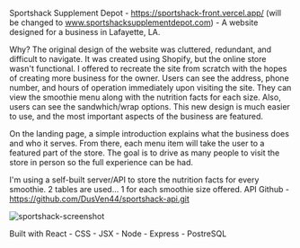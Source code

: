 Sportshack Supplement Depot - https://sportshack-front.vercel.app/ (will be changed to www.sportshacksupplementdepot.com) - 
A website designed for a business in Lafayette, LA.

Why? The original design of the website was cluttered, redundant, and difficult to navigate.
It was created using Shopify, but the online store wasn't functional. I offered to recreate
the site from scratch with the hopes of creating more business for the owner. Users can see 
the address, phone number, and hours of operation immediately upon visiting the site. They 
can view the smoothie menu along with the nutrition facts for each size. Also, users can 
see the sandwhich/wrap options. This new design is much easier to use, and the most important
aspects of the business are featured.

On the landing page, a simple introduction explains what the business does and who it serves. 
From there, each menu item will take the user to a featured part of the store. The goal is to 
drive as many people to visit the store in person so the full experience can be had.

I'm using a self-built server/API to store the nutrition facts for every smoothie. 2 tables are 
used... 1 for each smoothie size offered.
API Github - https://github.com/DusVen44/sportshack-api.git

![sportshack-screenshot](https://user-images.githubusercontent.com/62815629/94956553-f9b45680-04b1-11eb-9e6e-c86be7f00c88.png)


Built with React - CSS - JSX - Node - Express - PostreSQL
